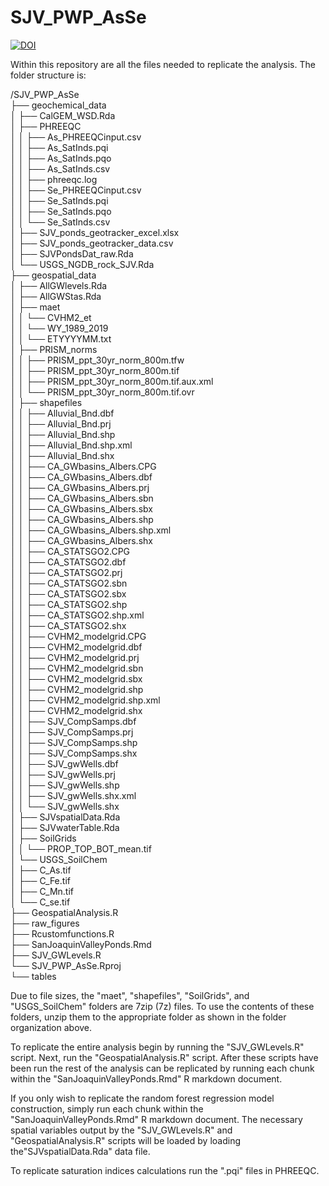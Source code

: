 # SJV_PWP_AsSe
[![DOI](https://zenodo.org/badge/557502551.svg)](https://zenodo.org/badge/latestdoi/557502551)

Within this repository are all the files needed to replicate the analysis. The  folder structure is:

/SJV_PWP_AsSe <br />
├── geochemical_data <br />
│ ├── CalGEM_WSD.Rda <br />
│ ├── PHREEQC <br />
│ │ ├── As_PHREEQCinput.csv <br />
│ │ ├── As_SatInds.pqi <br />
│ │ ├── As_SatInds.pqo <br />
│ │ ├── As_SatInds.csv <br />
│ │ ├── phreeqc.log <br />
│ │ ├── Se_PHREEQCinput.csv <br />
│ │ ├── Se_SatInds.pqi <br />
│ │ ├── Se_SatInds.pqo <br />
│ │ └── Se_SatInds.csv <br />
│ ├── SJV_ponds_geotracker_excel.xlsx <br />
│ ├── SJV_ponds_geotracker_data.csv <br />
│ ├── SJVPondsDat_raw.Rda <br />
│ └── USGS_NGDB_rock_SJV.Rda <br />
├── geospatial_data <br />
│ ├── AllGWlevels.Rda <br />
│ ├── AllGWStas.Rda <br />
│ ├── maet <br />
│ │ └── CVHM2_et <br />
│ │   └── WY_1989_2019 <br />
│ │     └── ETYYYYMM.txt <br />
│ ├── PRISM_norms <br />
│ │ ├── PRISM_ppt_30yr_norm_800m.tfw <br />
│ │ ├── PRISM_ppt_30yr_norm_800m.tif <br />
│ │ ├── PRISM_ppt_30yr_norm_800m.tif.aux.xml <br />
│ │ └── PRISM_ppt_30yr_norm_800m.tif.ovr <br />
│ ├── shapefiles <br />
│ │ ├── Alluvial_Bnd.dbf <br />
│ │ ├── Alluvial_Bnd.prj <br />
│ │ ├── Alluvial_Bnd.shp <br />
│ │ ├── Alluvial_Bnd.shp.xml <br />
│ │ ├── Alluvial_Bnd.shx <br />
│ │ ├── CA_GWbasins_Albers.CPG <br />
│ │ ├── CA_GWbasins_Albers.dbf <br />
│ │ ├── CA_GWbasins_Albers.prj <br />
│ │ ├── CA_GWbasins_Albers.sbn <br />
│ │ ├── CA_GWbasins_Albers.sbx <br />
│ │ ├── CA_GWbasins_Albers.shp <br />
│ │ ├── CA_GWbasins_Albers.shp.xml <br />
│ │ ├── CA_GWbasins_Albers.shx <br />
│ │ ├── CA_STATSGO2.CPG <br />
│ │ ├── CA_STATSGO2.dbf <br />
│ │ ├── CA_STATSGO2.prj <br />
│ │ ├── CA_STATSGO2.sbn <br />
│ │ ├── CA_STATSGO2.sbx <br />
│ │ ├── CA_STATSGO2.shp <br />
│ │ ├── CA_STATSGO2.shp.xml <br />
│ │ ├── CA_STATSGO2.shx <br />
│ │ ├── CVHM2_modelgrid.CPG <br />
│ │ ├── CVHM2_modelgrid.dbf <br />
│ │ ├── CVHM2_modelgrid.prj <br />
│ │ ├── CVHM2_modelgrid.sbn <br />
│ │ ├── CVHM2_modelgrid.sbx <br />
│ │ ├── CVHM2_modelgrid.shp <br />
│ │ ├── CVHM2_modelgrid.shp.xml <br />
│ │ ├── CVHM2_modelgrid.shx <br />
│ │ ├── SJV_CompSamps.dbf <br />
│ │ ├── SJV_CompSamps.prj <br />
│ │ ├── SJV_CompSamps.shp <br />
│ │ ├── SJV_CompSamps.shx <br />
│ │ ├── SJV_gwWells.dbf <br />
│ │ ├── SJV_gwWells.prj <br />
│ │ ├── SJV_gwWells.shp <br />
│ │ ├── SJV_gwWells.shx.xml <br />
│ │ └── SJV_gwWells.shx <br />
│ ├── SJVspatialData.Rda <br />
│ ├── SJVwaterTable.Rda <br />
│ ├── SoilGrids <br />
│ │ └── PROP_TOP_BOT_mean.tif <br />
│ └── USGS_SoilChem <br />
│   ├── C_As.tif <br />
│   ├── C_Fe.tif <br />
│   ├── C_Mn.tif <br />
│   └── C_se.tif <br />
├── GeospatialAnalysis.R <br />
├── raw_figures <br />
├── Rcustomfunctions.R <br />
├── SanJoaquinValleyPonds.Rmd <br />
├── SJV_GWLevels.R <br />
└── SJV_PWP_AsSe.Rproj <br />
└── tables <br />

Due to file sizes, the "maet", "shapefiles", "SoilGrids", and "USGS_SoilChem" folders are 7zip (7z) files. To use the contents of these folders, unzip them to the appropriate folder as shown in the folder organization above.

To replicate the entire analysis begin by running the "SJV_GWLevels.R" script. Next, run the "GeospatialAnalysis.R" script. After these scripts have been run the rest of the analysis can be replicated by running each chunk within the "SanJoaquinValleyPonds.Rmd" R markdown document. 

If you only wish to replicate the random forest regression model construction, simply run each chunk within the "SanJoaquinValleyPonds.Rmd" R markdown document. The necessary spatial variables output by the "SJV_GWLevels.R" and "GeospatialAnalysis.R" scripts will be loaded by loading the"SJVspatialData.Rda" data file.

To replicate saturation indices calculations run the ".pqi" files in PHREEQC.
